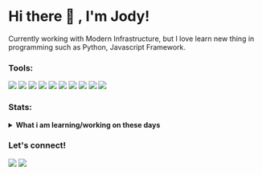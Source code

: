 # Hi there 👋 , I'm Jody!
Currently working with Modern Infrastructure, but I love learn new thing in programming such as Python, Javascript Framework.  

### Tools:
<p>
    <img src="https://img.shields.io/badge/Text%20Editor-Visual%20Studio%20Code-blue?style=for-the-badge&logo=visual%20studio%20code&logoColor=blue" />
    <img src="https://img.shields.io/badge/bash%20scripting-gray?style=for-the-badge&logo=gnubash&logoColor=white&label=%20" />
    <img src="https://img.shields.io/badge/proxmox-orange?style=for-the-badge&logo=proxmox&logoColor=white&label=OS%20management" />
    <img src="https://img.shields.io/badge/terraform-purple?style=for-the-badge&logo=terraform&logoColor=white&label=IaaC" />
    <img src="https://img.shields.io/badge/ansible-red?style=for-the-badge&logo=ansible&logoColor=white&label=automation" />
    <img src="https://img.shields.io/badge/docker-blue?style=for-the-badge&logo=docker&logoColor=white&label=containerization" />
    <img src="https://img.shields.io/badge/kubernetes-blue?style=for-the-badge&logo=kubernetes&logoColor=white&label=Container%20Management" />
    <img src="https://img.shields.io/badge/gitlab-orange?style=for-the-badge&logo=gitlab&logoColor=white&label=%20source%20control" />
    <img src="https://img.shields.io/badge/jenkins-blue?style=for-the-badge&logo=jenkins&logoColor=white&label=CI%2FCD" />
    <img src="https://img.shields.io/badge/grafana-orange?style=for-the-badge&logo=grafana&logoColor=white&label=monitoring" />
</p>

### Stats:
<details>
 <summary><strong>What i am learning/working on these days</strong></summary>
    - 🔭 I’m currently working on Modern Infrastructure </br>
    - 🌱 I’m currently learning Python and Javascript Framework </br>
    - 💬 Ask me about anything.</br>
    - 📫 How to reach me: <a href="mailto:jodyheryanto18@gmail.com">Email me!</a>  </br>
    - 😄 Pronouns: He/Him </br>
    - ⚡ Fun fact: ... </br>
</details>

### Let's connect!
<p>
    <a href="https://jody.my.id" target="blank"><img src="https://img.shields.io/badge/Website-https://jody.my.id-green?" /></a>
    <a href="https://www.linkedin.com/in/jodyheryanto" target="blank"><img src="https://img.shields.io/badge/jody-heryanto?style=flat&logo=linkedin" /></a>
</p>

<!--
**jodyheryanto/jodyheryanto** is a ✨ _special_ ✨ repository because its `README.md` (this file) appears on your GitHub profile.

Here are some ideas to get you started:

- 🔭 I’m currently working on ...
- 🌱 I’m currently learning ...
- 👯 I’m looking to collaborate on ...
- 🤔 I’m looking for help with ...
- 💬 Ask me about ...
- 📫 How to reach me: ...
- 😄 Pronouns: ...
- ⚡ Fun fact: ...
-->
